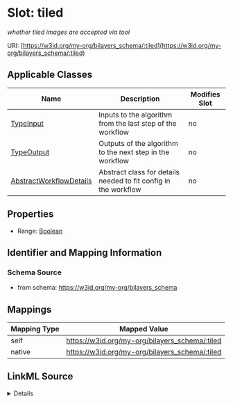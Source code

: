 

# Slot: tiled


_whether tiled images are accepted via tool_





URI: [https://w3id.org/my-org/bilayers_schema/:tiled](https://w3id.org/my-org/bilayers_schema/:tiled)



<!-- no inheritance hierarchy -->





## Applicable Classes

| Name | Description | Modifies Slot |
| --- | --- | --- |
| [TypeInput](TypeInput.md) | Inputs to the algorithm from the last step of the workflow |  no  |
| [TypeOutput](TypeOutput.md) | Outputs of the algorithm to the next step in the workflow |  no  |
| [AbstractWorkflowDetails](AbstractWorkflowDetails.md) | Abstract class for details needed to fit config in the workflow |  no  |







## Properties

* Range: [Boolean](Boolean.md)





## Identifier and Mapping Information







### Schema Source


* from schema: https://w3id.org/my-org/bilayers_schema




## Mappings

| Mapping Type | Mapped Value |
| ---  | ---  |
| self | https://w3id.org/my-org/bilayers_schema/:tiled |
| native | https://w3id.org/my-org/bilayers_schema/:tiled |




## LinkML Source

<details>
```yaml
name: tiled
description: whether tiled images are accepted via tool
from_schema: https://w3id.org/my-org/bilayers_schema
rank: 1000
alias: tiled
domain_of:
- AbstractWorkflowDetails
range: boolean

```
</details>